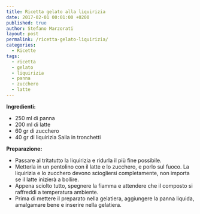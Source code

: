 ```yaml
---
title: Ricetta gelato alla liquirizia
date: 2017-02-01 00:01:00 +0200
published: true
author: Stefano Marzorati
layout: post
permalink: /ricetta-gelato-liquirizia/
categories:
  - Ricette
tags:
  - ricetta
  - gelato
  - liquirizia
  - panna
  - zucchero
  - latte
---
```

**Ingredienti:**   

  - 250 ml di panna
  - 200 ml di latte
  - 60 gr di zucchero
  - 40 gr di liquirizia Saila in tronchetti
  
**Preparazione:**   

* Passare al tritatutto la liquirizia e ridurla il più fine possibile.   
* Metterla in un pentolino con il latte e lo zucchero, e porlo sul fuoco. La liquirizia e lo zucchero devono sciogliersi completamente, non importa se il latte inizierà a bollire.   
* Appena sciolto tutto, spegnere la fiamma e attendere che il composto si raffreddi a temperatura ambiente.   
* Prima di mettere il preparato nella gelatiera, aggiungere la panna liquida, amalgamare bene e inserire nella gelatiera.   